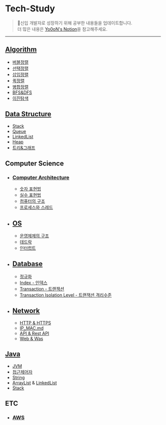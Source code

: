 # Tech-Study

> 🖖신입 개발자로 성장하기 위해 공부한 내용들을 업데이트합니다.<br>
> 더 많은 내용은 [Yo0oN's Notion](https://www.notion.so/yoonstechstudy/Yo0oN-e80d42987a484046b554045e3d65085d)을 참고해주세요.

------

## [Algorithm](https://github.com/Yo0oN/Tech-Study/tree/master/posts/Algorithm)

- [버블정렬](https://github.com/Yo0oN/Tech-Study/blob/master/posts/Algorithm/버블정렬.md)
- [선택정렬](https://github.com/Yo0oN/Tech-Study/blob/master/posts/Algorithm/선택정렬.md)
- [삽입정렬](https://github.com/Yo0oN/Tech-Study/blob/master/posts/Algorithm/삽입정렬.md)
- [퀵정렬](https://github.com/Yo0oN/Tech-Study/blob/master/posts/Algorithm/퀵정렬.md)
- [병합정렬](https://github.com/Yo0oN/Tech-Study/blob/master/posts/Algorithm/병합정렬.md)
- [BFS&DFS](https://github.com/Yo0oN/Tech-Study/blob/master/posts/Algorithm/BFS&DFS.md)
- [이진탐색](https://github.com/Yo0oN/Tech-Study/blob/master/posts/Algorithm/이진탐색.md)


## [Data Structure](https://github.com/Yo0oN/Tech-Study/tree/master/posts/DataStructure)

- [Stack](https://github.com/Yo0oN/Tech-Study/blob/master/posts/DataStructure/Stack.md)
- [Queue](https://github.com/Yo0oN/Tech-Study/blob/master/posts/DataStructure/Queue.md)
- [LinkedList](https://github.com/Yo0oN/Tech-Study/blob/master/posts/DataStructure/LinkedList.md)
- [Heap](https://github.com/Yo0oN/Tech-Study/blob/master/posts/DataStructure/Heap.md)
- [트리&그래프](https://github.com/Yo0oN/Tech-Study/blob/master/posts/DataStructure/%ED%8A%B8%EB%A6%AC%EC%99%80%EA%B7%B8%EB%9E%98%ED%94%84.md)


## Computer Science

- ### [Computer Architecture](https://github.com/Yo0oN/Tech-Study/tree/master/posts/ComputerScience/ComputerArchitecture)
  - [숫자 표현법](https://github.com/Yo0oN/Tech-Study/blob/master/posts/ComputerScience/ComputerArchitecture/숫자표현법.md)
  - [실수 표현법](https://github.com/Yo0oN/Tech-Study/blob/master/posts/ComputerScience/ComputerArchitecture/실수표현법.md)
  - [컴퓨터의 구조](https://github.com/Yo0oN/Tech-Study/blob/master/posts/ComputerScience/ComputerArchitecture/하드웨어.md)
  - [프로세스와 스레드](https://github.com/Yo0oN/Tech-Study/blob/master/posts/ComputerScience/ComputerArchitecture/Thread&Process.md)

- ## [OS](https://github.com/Yo0oN/Tech-Study/tree/master/posts/ComputerScience/OperationSystem)
  - [운영체제의 구조](https://github.com/Yo0oN/Tech-Study/blob/master/posts/ComputerScience/OperationSystem/운영체제의구조.md)
  - [데드락](https://github.com/Yo0oN/Tech-Study/blob/master/posts/ComputerScience/OperationSystem/데드락.md)
  - [인터럽트](https://github.com/Yo0oN/Tech-Study/blob/master/posts/ComputerScience/OperationSystem/인터럽트.md)

- ## [Database](https://github.com/Yo0oN/Tech-Study-TIL/tree/master/posts/ComputerScience/Database)
  - [정규화](https://github.com/Yo0oN/Tech-Study-TIL/blob/master/posts/ComputerScience/Database/정규화.md)
  - [Index - 인덱스](https://github.com/Yo0oN/Tech-Study-TIL/blob/master/posts/ComputerScience/Database/인덱스Index.md)
  - [Transaction - 트랜잭션](https://github.com/Yo0oN/Tech-Study-TIL/blob/master/posts/ComputerScience/Database/Transaction.md)
  - [Transaction Isolation Level - 트랜잭션 격리수준](https://github.com/Yo0oN/Tech-Study-TIL/blob/master/posts/ComputerScience/Database/TransactionIsolationLevel.md)

- ## [Network](https://github.com/Yo0oN/Tech-Study-TIL/tree/master/posts/ComputerScience/Network)
  - [HTTP & HTTPS](https://github.com/Yo0oN/Tech-Study-TIL/blob/master/posts/ComputerScience/Network/HTTP_HTTPS.md)
  - [IP_MAC.md](https://github.com/Yo0oN/Tech-Study-TIL/blob/master/posts/ComputerScience/Network/IP_MAC.md)
  - [API & Rest API](https://github.com/Yo0oN/Tech-Study-TIL/blob/master/posts/ComputerScience/Network/API_REST-API.md)
  - [Web & Was](https://github.com/Yo0oN/Tech-Study-TIL/blob/master/posts/ComputerScience/Network/Web과WAS.md)


## [Java](https://github.com/Yo0oN/Tech-Study/tree/master/posts/Java)

- [JVM](https://github.com/Yo0oN/Tech-Study/blob/master/posts/Java/001.JVM.md)
- [접근제어자](https://github.com/Yo0oN/Tech-Study/blob/master/posts/Java/접근제어자.md)
- [String](https://github.com/Yo0oN/Tech-Study/blob/master/posts/Java/java.lang.String.md)
- [ArrayList](https://github.com/Yo0oN/Tech-Study/blob/master/posts/Java/java.util.ArrayList.md) & [LinkedList](https://github.com/Yo0oN/Tech-Study/blob/master/posts/Java/java.util.LinkedList.md)
- [Stack](https://github.com/Yo0oN/Tech-Study/blob/master/posts/Java/java.util.Stack.md)


## ETC

- ### [AWS](https://github.com/Yo0oN/Tech-Study/tree/master/posts/%EA%B8%B0%ED%83%80/AWS)
